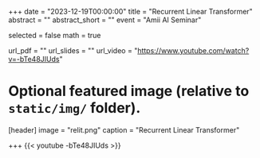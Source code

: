 +++
date = "2023-12-19T00:00:00"
title = "Recurrent Linear Transformer"
abstract = ""
abstract_short = ""
event = "Amii AI Seminar"

selected = false
math = true

url_pdf = ""
url_slides = ""
url_video = "https://www.youtube.com/watch?v=-bTe48JIUds"

# Optional featured image (relative to `static/img/` folder).
[header]
image = "relit.png"
caption = "Recurrent Linear Transformer"

+++
{{< youtube -bTe48JIUds >}}

